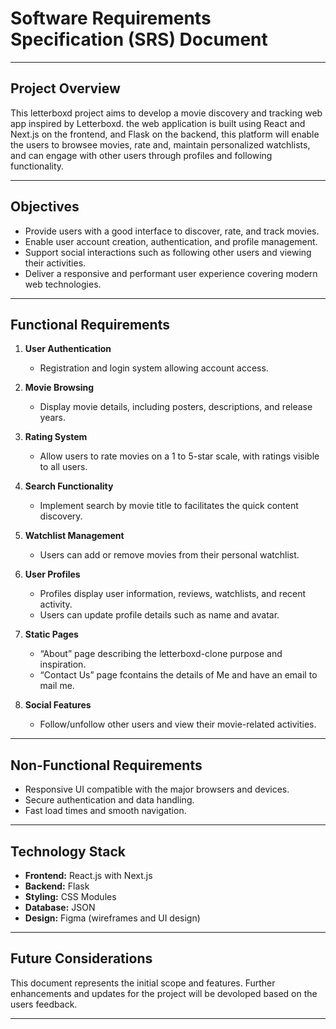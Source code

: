 # Software Requirements Specification (SRS) Document

---

## Project Overview

This letterboxd project aims to develop a movie discovery and tracking web app inspired by Letterboxd. the web application is built using React and Next.js on the frontend, and Flask on the backend, this platform will enable the users to browsee movies, rate and, maintain personalized watchlists, and can engage with other users through profiles and following functionality.

---

## Objectives

- Provide users with a good interface to discover, rate, and track movies.
- Enable user account creation, authentication, and profile management.
- Support social interactions such as following other users and viewing their activities.
- Deliver a responsive and performant user experience covering modern web technologies.

---

## Functional Requirements

1. **User Authentication**  
   - Registration and login system allowing account access.

2. **Movie Browsing**  
   - Display movie details, including posters, descriptions, and release years.

3. **Rating System**  
   - Allow users to rate movies on a 1 to 5-star scale, with ratings visible to all users.

4. **Search Functionality**  
   - Implement search by movie title to facilitates the quick content discovery.

5. **Watchlist Management**  
   - Users can add or remove movies from their personal watchlist.

6. **User Profiles**  
   - Profiles display user information, reviews, watchlists, and recent activity.  
   - Users can update profile details such as name and avatar.

7. **Static Pages**  
   - “About” page describing the letterboxd-clone purpose and inspiration.  
   - “Contact Us” page fcontains the details of Me and have an email to mail me.

8. **Social Features**  
   - Follow/unfollow other users and view their movie-related activities.

---

## Non-Functional Requirements

- Responsive UI compatible with the major browsers and devices.
- Secure authentication and data handling.
- Fast load times and smooth navigation.
---

## Technology Stack

- **Frontend:** React.js with Next.js  
- **Backend:** Flask  
- **Styling:** CSS Modules  
- **Database:** JSON 
- **Design:** Figma (wireframes and UI design)

---

## Future Considerations

This document represents the initial scope and features. Further enhancements and updates for the project will be devoloped based on the users feedback.

---
